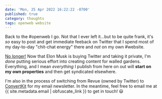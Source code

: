 ```yaml
---
date: 'Mon, 25 Apr 2022 16:22:22 -0700'
published: true
category: thoughts
tags: openweb website
---
```


Back to the #openweb I go. Not that I ever left it…but to be quite frank, it's _so_ easy to post and get immediate feeback on Twitter that I spend most of my day-to-day "chit-chat energy" there and _not_ on my own #website.

[No longer!](https://www.theverge.com/2022/4/25/23028323/elon-musk-twitter-offer-buyout-hostile-takeover-ownership) Now that Elon Musk is buying Twitter and taking it private, I'm _done_ putting serious effort into creating content for walled gardens. Everything, and I mean _everything_ I publish from here on out will **start on my own properties** and then get syndicated elsewhere.

I'm also in the process of switching from Revue (owned by Twitter) to [ConvertKit](https://convertkit.com) for my email newsletter. In the meantime, feel free to email me at {{ site.metadata.email | obfuscate_link }} to get in touch! 😃
